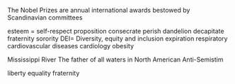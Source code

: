 The Nobel Prizes are annual international awards bestowed by Scandinavian committees

esteem = self-respect
proposition
consecrate
perish
dandelion
decapitate
fraternity
sorority
DEI= Diversity, equity and inclusion
expiration 
respiratory
cardiovascular diseases
cardiology
obesity

Mississippi River
The father of all waters in North American
Anti-Semistim 

liberty equality fraternity